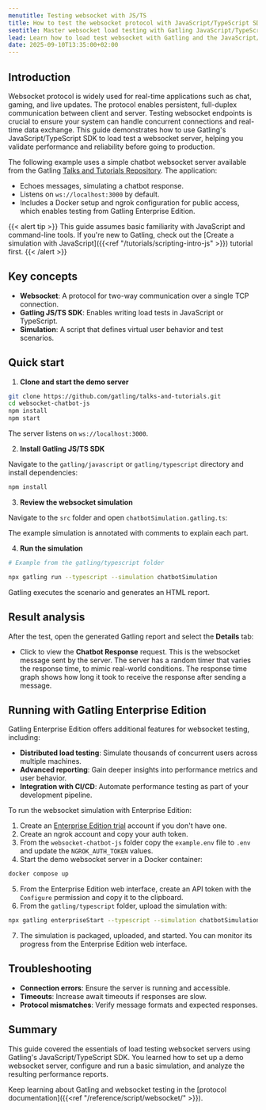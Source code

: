 ```yaml
---
menutitle: Testing websocket with JS/TS
title: How to test the websocket protocol with JavaScript/TypeScript SDK
seotitle: Master websocket load testing with Gatling JavaScript/TypeScript SDK a step-by-step guide
lead: Learn how to load test websocket with Gatling and the JavaScript/TypeScript SDK
date: 2025-09-10T13:35:00+02:00
---
```


## Introduction

Websocket protocol is widely used for real-time applications such as chat, gaming, and live updates. The protocol enables persistent, full-duplex communication between client and server. Testing websocket endpoints is crucial to ensure your system can handle concurrent connections and real-time data exchange. This guide demonstrates how to use Gatling's JavaScript/TypeScript SDK to load test a websocket server, helping you validate performance and reliability before going to production.

The following example uses a simple chatbot websocket server available from the Gatling [Talks and Tutorials Repository](https://github.com/gatling/talks-and-tutorials/articles/websocket-chatbot-js). The application:

- Echoes messages, simulating a chatbot response.
- Listens on `ws://localhost:3000` by default.
- Includes a Docker setup and ngrok configuration for public access, which enables testing from Gatling Enterprise Edition.

{{< alert tip >}} 
This guide assumes basic familiarity with JavaScript and command-line tools. If you're new to Gatling, check out the [Create a simulation with JavaScript]({{<ref "/tutorials/scripting-intro-js" >}}) tutorial first.
{{< /alert >}}

## Key concepts

- **Websocket**: A protocol for two-way communication over a single TCP connection.
- **Gatling JS/TS SDK**: Enables writing load tests in JavaScript or TypeScript.
- **Simulation**: A script that defines virtual user behavior and test scenarios.

## Quick start

1. **Clone and start the demo server**

  ```bash
  git clone https://github.com/gatling/talks-and-tutorials.git
  cd websocket-chatbot-js
  npm install
  npm start
  ```

  The server listens on `ws://localhost:3000`.

2. **Install Gatling JS/TS SDK**

  Navigate to the `gatling/javascript` or `gatling/typescript` directory and install dependencies:

  ```bash
  npm install
  ```

3. **Review the websocket simulation**

  Navigate to the `src` folder and open `chatbotSimulation.gatling.ts`:

  The example simulation is annotated with comments to explain each part.

4. **Run the simulation**

  ```bash
  # Example from the gatling/typescript folder

  npx gatling run --typescript --simulation chatbotSimulation
  ```

  Gatling executes the scenario and generates an HTML report.

## Result analysis

After the test, open the generated Gatling report and select the **Details** tab:

- Click to view the **Chatbot Response** request. This is the websocket message sent by the server. The server has a random timer that varies the response time, to mimic real-world conditions. The response time graph shows how long it took to receive the response after sending a message. 

## Running with Gatling Enterprise Edition

Gatling Enterprise Edition offers additional features for websocket testing, including:

- **Distributed load testing**: Simulate thousands of concurrent users across multiple machines.
- **Advanced reporting**: Gain deeper insights into performance metrics and user behavior.
- **Integration with CI/CD**: Automate performance testing as part of your development pipeline.

To run the websocket simulation with Enterprise Edition:

1. Create an [Enterprise Edition trial](https://cloud.gatling.io/) account if you don't have one.
2. Create an ngrok account and copy your auth token.
3. From the `websocket-chatbot-js` folder copy the `example.env` file to `.env` and update the `NGROK_AUTH_TOKEN` values.
4. Start the demo websocket server in a Docker container:

  ```bash
  docker compose up
  ```
5. From the Enterprise Edition web interface, create an API token with the `Configure` permission and copy it to the clipboard.
6. From the `gatling/typescript` folder, upload the simulation with:
  ```bash
  npx gatling enterpriseStart --typescript --simulation chatbotSimulation --api-token <your_token>
  ```
7. The simulation is packaged, uploaded, and started. You can monitor its progress from the Enterprise Edition web interface.

## Troubleshooting

- **Connection errors**: Ensure the server is running and accessible.
- **Timeouts**: Increase await timeouts if responses are slow.
- **Protocol mismatches**: Verify message formats and expected responses.

## Summary

This guide covered the essentials of load testing websocket servers using Gatling's JavaScript/TypeScript SDK. You learned how to set up a demo websocket server, configure and run a basic simulation, and analyze the resulting performance reports. 

Keep learning about Gatling and websocket testing in the [protocol documentation]({{<ref "/reference/script/websocket/" >}}).
